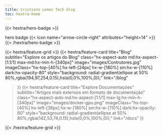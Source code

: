 ```yaml
---
title: Cristiano Lemes Tech blog
toc: hextra-home
---
```


<!-- This is the landing page.

## Explore

{{< cards >}}
  {{< card link="blog" title="Blog" icon="book-open" >}}
  {{< card link="docs" title="Docs" icon="book-open" >}}
  {{< card link="about" title="About" icon="user" >}}
{{< /cards >}} -->




{{< hextra/hero-badge >}}
  <div class="hx-w-2 hx-h-2 hx-rounded-full hx-bg-primary-400"></div>
  <span>hero badge</span>
  {{< icon name="arrow-circle-right" attributes="height=14" >}}
{{< /hextra/hero-badge >}}

<!-- <div class="hx-mt-6 hx-mb-6">
{{< hextra/hero-headline >}}
  Blog e Documentações&nbsp;<br class="sm:hx-block hx-hidden" />abertas para comunidade
{{< /hextra/hero-headline >}}
</div> -->

<!-- <div class="hx-mb-12">
{{< hextra/hero-subtitle >}}
  Fast, batteries-included Hugo theme&nbsp;<br class="sm:hx-block hx-hidden" />for creating beautiful static websites
{{< /hextra/hero-subtitle >}}
</div> -->

<!-- <div class="hx-mb-6">
{{< hextra/hero-button text="Get Started" link="docs" >}}
</div> -->

<div class="hx-mt-6"></div>

{{< hextra/feature-grid >}}
  {{< hextra/feature-card
    title="Blog"
    subtitle="Explore os artigos do Blog"
    class="hx-aspect-auto md:hx-aspect-[1.1/1] max-md:hx-min-h-[340px]"
    image="images/Contrutores.jpg"
    imageClass="hx-top-[40%] hx-left-[24px] hx-w-[180%] sm:hx-w-[110%] dark:hx-opacity-80"
    style="background: radial-gradient(ellipse at 50% 80%,rgba(194,97,254,0.15),hsla(0,0%,100%,0));"
    link="/blog"

  >}}
  {{< hextra/feature-card
    title="Explore Documentações"
    subtitle="Artigos mais extensos em formato de documentação"
    class="hx-aspect-auto md:hx-aspect-[1.1/1] max-lg:hx-min-h-[340px]"
    image="images/docker-gpu.png"
    imageClass="hx-top-[40%] hx-left-[36px] hx-w-[180%] sm:hx-w-[110%] dark:hx-opacity-80"
    style="background: radial-gradient(ellipse at 50% 80%,rgba(142,53,74,0.15),hsla(0,0%,100%,0));"
    link="/docs"
  >}}
  <!-- 
  {{< hextra/feature-card
    title="Oh My Posh: O Oh My Zsh do Windows"
    subtitle="O Oh My Zsh é uma ferramenta bem conhecida"
    class="hx-aspect-auto md:hx-aspect-[1.1/1] max-md:hx-min-h-[340px]"
    image="images/omyposh1.png"
    imageClass="hx-top-[40%] hx-left-[36px] hx-w-[110%] sm:hx-w-[110%] dark:hx-opacity-80"
    style="background: radial-gradient(ellipse at 50% 80%,rgba(221,210,59,0.15),hsla(0,0%,100%,0));"
  >}}
  {{< hextra/feature-card
    title="Lightweight as a Feather"
    subtitle="No dependency or Node.js is needed to use Hextra. Powered by Hugo, one of *the fastest* static site generators, building your site in just seconds with a single binary."
  >}}
  {{< hextra/feature-card
    title="Responsive with Dark Mode Included"
    subtitle="Looks great on different screen sizes. Built-in dark mode support, with auto-switching based on user's system preference."
  >}}
  {{< hextra/feature-card
    title="Build and Host for Free"
    subtitle="Build with GitHub Actions, and host for free on GitHub Pages. Alternatively it can be hosted on any static hosting service."
  >}}
  {{< hextra/feature-card
    title="Multi-Language Made Easy"
    subtitle="Create multi-language pages by just adding locales suffix to the Markdown file. Adding i18n support to your site is intuitive."
  >}}
  {{< hextra/feature-card
    title="And Much More..."
    icon="sparkles"
    subtitle="Syntax highlighting / Table of contents / SEO / RSS / LaTeX / Mermaid / Customizable / and more..."
  >}} -->
{{< /hextra/feature-grid >}}


